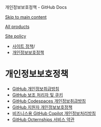 개인정보보호정책 - GitHub Docs

[Skip to main content](#main-content)

[All products](/ko)

[Site policy](/site-policy)

* [사이트 정책](/ko/site-policy)/
* [개인정보보호정책](/ko/site-policy/privacy-policies)

개인정보보호정책
==========

* [GitHub 개인정보취급방침](/ko/site-policy/privacy-policies/github-privacy-statement)
* [GitHub 보조 처리자 및 쿠키](/ko/site-policy/privacy-policies/github-subprocessors-and-cookies)
* [GitHub Codespaces 개인정보취급방침](/ko/site-policy/privacy-policies/github-codespaces-privacy-statement)
* [GitHub 지원자 개인정보보호정책](/ko/site-policy/privacy-policies/github-candidate-privacy-policy)
* [비즈니스용 GitHub Copilot 개인정보처리방침](/ko/site-policy/privacy-policies/github-copilot-for-business-privacy-statement)
* [GitHub Octernships 서비스 약관](/ko/site-policy/privacy-policies/github-octernships-terms-of-service)
